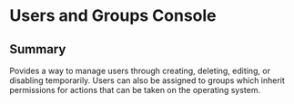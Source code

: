 # Users and Groups Console

## Summary

Povides a way to manage users through creating, deleting, editing, or disabling temporarily. Users can also be assigned to groups which inherit permissions for actions that can be taken on the operating system.
